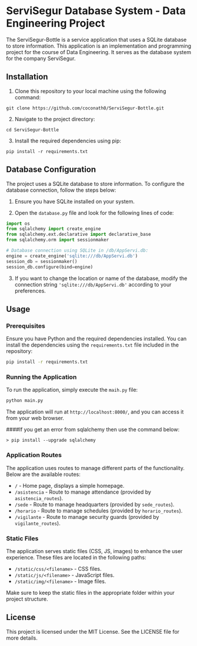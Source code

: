 # ServiSegur Database System - Data Engineering Project
The ServiSegur-Bottle is a service application that uses a SQLite database to store information. This application is an implementation and programming project for the course of Data Engineering. It serves as the database system for the company ServiSegur.

## Installation

1. Clone this repository to your local machine using the following command:

```
git clone https://github.com/coconath0/ServiSegur-Bottle.git
```

2. Navigate to the project directory:

```
cd ServiSegur-Bottle
```

3. Install the required dependencies using pip:

```
pip install -r requirements.txt
```

## Database Configuration

The project uses a SQLite database to store information. To configure the database connection, follow the steps below:

1. Ensure you have SQLite installed on your system.

2. Open the `database.py` file and look for the following lines of code:

```python
import os
from sqlalchemy import create_engine
from sqlalchemy.ext.declarative import declarative_base
from sqlalchemy.orm import sessionmaker

# Database connection using SQLite in /db/AppServi.db:
engine = create_engine('sqlite:///db/AppServi.db')
session_db = sessionmaker()
session_db.configure(bind=engine)
```

3. If you want to change the location or name of the database, modify the connection string `'sqlite:///db/AppServi.db'` according to your preferences.

## Usage

### Prerequisites

Ensure you have Python and the required dependencies installed. You can install the dependencies using the `requirements.txt` file included in the repository:

```bash
pip install -r requirements.txt
```

### Running the Application

To run the application, simply execute the `maih.py` file:

```bash
python main.py
```

The application will run at `http://localhost:8000/`, and you can access it from your web browser.

####If you get an error from sqlalchemy then use the command below:

```
> pip install --upgrade sqlalchemy
```

### Application Routes

The application uses routes to manage different parts of the functionality. Below are the available routes:

- `/` - Home page, displays a simple homepage.
- `/asistencia` - Route to manage attendance (provided by `asistencia_routes`).
- `/sede` - Route to manage headquarters (provided by `sede_routes`).
- `/horario` - Route to manage schedules (provided by `horario_routes`).
- `/vigilante` - Route to manage security guards (provided by `vigilante_routes`).

### Static Files

The application serves static files (CSS, JS, images) to enhance the user experience. These files are located in the following paths:

- `/static/css/<filename>` - CSS files.
- `/static/js/<filename>` - JavaScript files.
- `/static/img/<filename>` - Image files.

Make sure to keep the static files in the appropriate folder within your project structure.

## License

This project is licensed under the MIT License. See the LICENSE file for more details.
